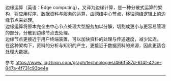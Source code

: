 边缘运算（英语：Edge computing），又译为边缘计算，是一种分散式运算的架构，将应用程序、数据资料与服务的运算，由网络中心节点，移往网络逻辑上的边缘节点来处理。  
边缘运算将原本完全由中心节点处理大型服务加以分解，切割成更小与更容易管理的部分，分散到边缘节点去处理。  
边缘节点更接近于用户终端装置，可以加快资料的处理与传送速度，减少延迟。  
在这种架构下，资料的分析与知识的产生，更接近于数据资料的来源，因此更适合处理大数据。







参考
https://www.jiqizhixin.com/graph/technologies/466f587d-614f-42ce-847a-4f731c93be4e





---------------------------------------------------------------------------------------------------------------------




